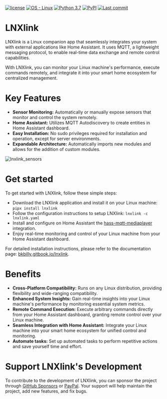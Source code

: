 [![license](https://img.shields.io/badge/license-MIT-blue)](LICENSE.md)
[![OS - Linux](https://img.shields.io/badge/OS-Linux-blue?logo=linux&logoColor=white)]()
[![Python 3.7](https://img.shields.io/badge/Python-3.7-blue?logo=python&logoColor=white)]()
[![PyPI](https://img.shields.io/pypi/v/lnxlink?logo=pypi&logoColor=white)](https://pypi.python.org/pypi/lnxlink/)
[![Last commit](https://img.shields.io/github/last-commit/bkbilly/lnxlink?color=blue&logo=github&logoColor=white)]()


# LNXlink
LNXlink is a Linux companion app that seamlessly integrates your system with external applications like Home Assistant.
It uses MQTT, a lightweight messaging protocol, to enable real-time data exchange and remote control capabilities.

With LNXlink, you can monitor your Linux machine's performance, execute commands remotely, and integrate it into your smart home ecosystem for centralized management.

# Key Features
 - **Sensor Monitoring:** Automatically or manually expose sensors that monitor and control the system remotely.
 - **Home Assistant:** Utilizes MQTT Autodiscovery to create entities in Home Assistant dashboard.
 - **Easy Installation:** No sudo privileges required for installation and operation, except for server environments.
 - **Expandable Architecture:** Automatically imports new modules and allows for the addition of custom modules.

![lnxlink_sensors](https://github.com/user-attachments/assets/089a529a-2397-48dd-a557-82d917005d07)

# Get started
To get started with LNXlink, follow these simple steps:
 - Download the LNXlink application and install it on your Linux machine: `pipx install lnxlink`
 - Follow the configuration instructions to setup LNXlink: `lnxlink -c lnxlink.yaml`
 - Install and configure on Home Assistant the [hass-mqtt-mediaplayer](https://github.com/bkbilly/hass-mqtt-mediaplayer) integration.
 - Enjoy real-time monitoring and control of your Linux machine from your Home Assistant dashboard.

For detailed installation instructions, please refer to the documentation page: [bkbilly.gitbook.io/lnxlink](https://bkbilly.gitbook.io/lnxlink).

# Benefits
 - **Cross-Platform Compatibility:** Runs on any Linux distribution, providing flexibility and wide-ranging compatibility.
 - **Enhanced System Insights:** Gain real-time insights into your Linux machine's performance by monitoring essential system metrics.
 - **Remote Command Execution:** Execute arbitrary commands directly from your Home Assistant dashboard, granting remote control over your Linux machine.
 - **Seamless Integration with Home Assistant:** Integrate your Linux machine into your smart home ecosystem for unified control and monitoring.
 - **Automate tasks:** Set up automated tasks to perform repetitive actions and save yourself time and effort.


# Support LNXlink's Development
To contribute to the development of LNXlink, you can sponsor the project through [GitHub Sponsors](https://github.com/sponsors/bkbilly) or [PayPal](https://www.paypal.com/paypalme/bkbillybk). Your support will help maintain the project, add new features, and fix bugs.
